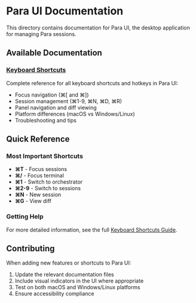 # Para UI Documentation

This directory contains documentation for Para UI, the desktop application for managing Para sessions.

## Available Documentation

### [Keyboard Shortcuts](./keyboard-shortcuts.md)
Complete reference for all keyboard shortcuts and hotkeys in Para UI:
- Focus navigation (⌘[ and ⌘])
- Session management (⌘1-9, ⌘N, ⌘D, ⌘R)
- Panel navigation and diff viewing
- Platform differences (macOS vs Windows/Linux)
- Troubleshooting and tips

## Quick Reference

### Most Important Shortcuts
- **⌘T** - Focus sessions
- **⌘/** - Focus terminal  
- **⌘1** - Switch to orchestrator
- **⌘2-9** - Switch to sessions
- **⌘N** - New session
- **⌘G** - View diff

### Getting Help
For more detailed information, see the full [Keyboard Shortcuts Guide](./keyboard-shortcuts.md).

## Contributing

When adding new features or shortcuts to Para UI:
1. Update the relevant documentation files
2. Include visual indicators in the UI where appropriate
3. Test on both macOS and Windows/Linux platforms
4. Ensure accessibility compliance